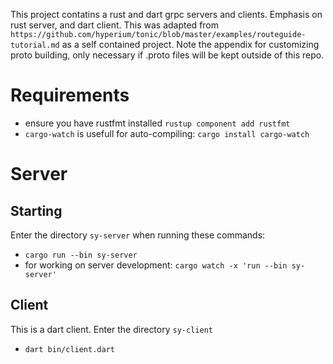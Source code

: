 This project contatins a rust and dart grpc servers and clients.  Emphasis on rust server, and dart client.  This was adapted from `https://github.com/hyperium/tonic/blob/master/examples/routeguide-tutorial.md` as a self contained project.  Note the appendix for customizing proto building, only necessary if .proto files will be kept outside of this repo.

# Requirements
- ensure you have rustfmt installed
    `rustup component add rustfmt`
- `cargo-watch` is usefull for auto-compiling:
    `cargo install cargo-watch`

# Server
## Starting
Enter the directory `sy-server` when running these commands:
- `cargo run --bin sy-server`
- for working on server development: `cargo watch -x 'run --bin sy-server'`

## Client
This is a dart client.  Enter the directory `sy-client`
- `dart bin/client.dart`
